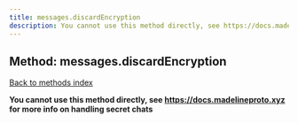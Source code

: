 ```yaml
---
title: messages.discardEncryption
description: You cannot use this method directly, see https://docs.madelineproto.xyz for more info on handling secret chats
---
```

## Method: messages.discardEncryption  
[Back to methods index](index.md)


**You cannot use this method directly, see https://docs.madelineproto.xyz for more info on handling secret chats**




